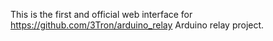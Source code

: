 This is the first and official web interface for https://github.com/3Tron/arduino_relay Arduino relay project.
